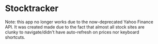 # Stocktracker

Note: this app no longer works due to the now-deprecated Yahoo Finance API. It was created made due to the fact that almost all stock sites are clunky to navigate/didn't have auto-refresh on prices nor keyboard shortcuts.
